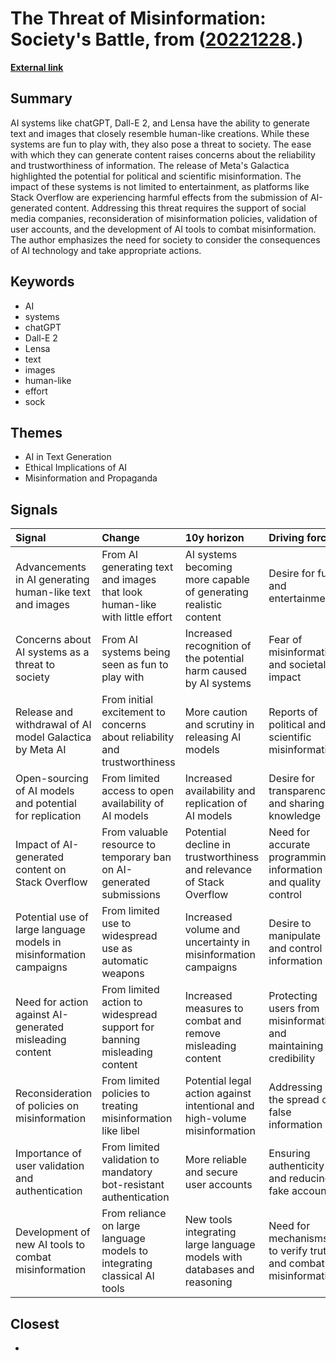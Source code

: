 # __The Threat of Misinformation: Society's Battle__, from ([20221228](https://kghosh.substack.com/p/20221228).)

__[External link](https://cacm.acm.org/blogs/blog-cacm/267674-ais-jurassic-park-moment/fulltext)__



## Summary

AI systems like chatGPT, Dall-E 2, and Lensa have the ability to generate text and images that closely resemble human-like creations. While these systems are fun to play with, they also pose a threat to society. The ease with which they can generate content raises concerns about the reliability and trustworthiness of information. The release of Meta's Galactica highlighted the potential for political and scientific misinformation. The impact of these systems is not limited to entertainment, as platforms like Stack Overflow are experiencing harmful effects from the submission of AI-generated content. Addressing this threat requires the support of social media companies, reconsideration of misinformation policies, validation of user accounts, and the development of AI tools to combat misinformation. The author emphasizes the need for society to consider the consequences of AI technology and take appropriate actions.

## Keywords

* AI
* systems
* chatGPT
* Dall-E 2
* Lensa
* text
* images
* human-like
* effort
* sock

## Themes

* AI in Text Generation
* Ethical Implications of AI
* Misinformation and Propaganda

## Signals

| Signal                                                             | Change                                                                     | 10y horizon                                                               | Driving force                                                    |
|:-------------------------------------------------------------------|:---------------------------------------------------------------------------|:--------------------------------------------------------------------------|:-----------------------------------------------------------------|
| Advancements in AI generating human-like text and images           | From AI generating text and images that look human-like with little effort | AI systems becoming more capable of generating realistic content          | Desire for fun and entertainment                                 |
| Concerns about AI systems as a threat to society                   | From AI systems being seen as fun to play with                             | Increased recognition of the potential harm caused by AI systems          | Fear of misinformation and societal impact                       |
| Release and withdrawal of AI model Galactica by Meta AI            | From initial excitement to concerns about reliability and trustworthiness  | More caution and scrutiny in releasing AI models                          | Reports of political and scientific misinformation               |
| Open-sourcing of AI models and potential for replication           | From limited access to open availability of AI models                      | Increased availability and replication of AI models                       | Desire for transparency and sharing knowledge                    |
| Impact of AI-generated content on Stack Overflow                   | From valuable resource to temporary ban on AI-generated submissions        | Potential decline in trustworthiness and relevance of Stack Overflow      | Need for accurate programming information and quality control    |
| Potential use of large language models in misinformation campaigns | From limited use to widespread use as automatic weapons                    | Increased volume and uncertainty in misinformation campaigns              | Desire to manipulate and control information                     |
| Need for action against AI-generated misleading content            | From limited action to widespread support for banning misleading content   | Increased measures to combat and remove misleading content                | Protecting users from misinformation and maintaining credibility |
| Reconsideration of policies on misinformation                      | From limited policies to treating misinformation like libel                | Potential legal action against intentional and high-volume misinformation | Addressing the spread of false information                       |
| Importance of user validation and authentication                   | From limited validation to mandatory bot-resistant authentication          | More reliable and secure user accounts                                    | Ensuring authenticity and reducing fake accounts                 |
| Development of new AI tools to combat misinformation               | From reliance on large language models to integrating classical AI tools   | New tools integrating large language models with databases and reasoning  | Need for mechanisms to verify truth and combat misinformation    |

## Closest

* 